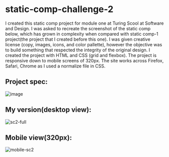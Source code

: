 # static-comp-challenge-2

I created this static comp project for module one at Turing Scool at Software and Design. I was asked to recreate the screenshot of the static comp below, which has grown in complexity when compared with static comp-1 project(the project that I created before this one). 
I was given creative license (copy, images, icons, and color pallette), however the objective was to build something that respected the integrity of the original design. I created the project with HTML and CSS (grid and flexbox). The project is responsive down to mobile screens of 320px. The site works across Firefox, Safari, Chrome as I used a normalize file in CSS.


## Project spec:


![image](https://user-images.githubusercontent.com/40863560/50407784-58a45200-079b-11e9-8cd0-d260fd7a3221.png)


## My version(desktop view):


![sc2-full](https://user-images.githubusercontent.com/40863560/50551416-2d0ee500-0c3d-11e9-827c-a589e8fc48a2.jpg)


## Mobile view(320px):


![mobile-sc2](https://user-images.githubusercontent.com/40863560/50551462-de157f80-0c3d-11e9-8ed5-cc9789c11c96.jpg)
